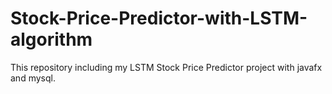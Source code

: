 # Stock-Price-Predictor-with-LSTM-algorithm
This repository including my LSTM Stock Price Predictor project with javafx and mysql. 
